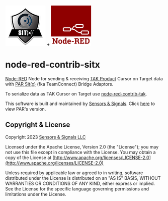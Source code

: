 <a href="https://pargovernment.com/sitx" target="_new"><img
  src="https://github.com/ampledata/node-red-contrib-sitx/raw/main/docs/app_icon.png"
  alt="Sit(x) App Logo"
  width="128"
  height="128"
/></a>
<b>+</b>
<a href="https://nodered.org" target="_new"><img
  src="https://github.com/ampledata/node-red-contrib-sitx/raw/main/docs/node-red-icon-2.png"
  alt="Node-RED Logo"
  width="128"
  height="128"
/></a>

# node-red-contrib-sitx

[Node-RED](https://www.nodered.org) Node for sending & receiving [TAK Product](https://www.tak.gov) Cursor on Target data with [PAR Sit(x)](https://pargovernment.com/sitx) (fka TeamConnect) Bridge Adaptors.

To serialize data as TAK Cursor on Target use [node-red-contrib-tak](https://github.com/snstac/node-red-contrib-tak).

This software is built and maintained by [Sensors & Signals](https://www.snstac.com). Click [here](https://github.com/PAR-Government/node_red_sitx_bridge_adapter) to view PAR's version.

## Copyright & License

Copyright 2023 [Sensors & Signals LLC](https://www.snstac.com)

Licensed under the Apache License, Version 2.0 (the "License");
you may not use this file except in compliance with the License.
You may obtain a copy of the License at [http://www.apache.org/licenses/LICENSE-2.0](http://www.apache.org/licenses/LICENSE-2.0)

Unless required by applicable law or agreed to in writing, software
distributed under the License is distributed on an "AS IS" BASIS,
WITHOUT WARRANTIES OR CONDITIONS OF ANY KIND, either express or implied.
See the License for the specific language governing permissions and
limitations under the License.
